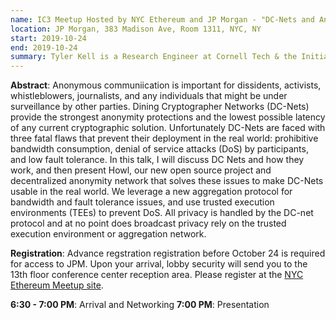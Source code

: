 ```yaml
---
name: IC3 Meetup Hosted by NYC Ethereum and JP Morgan - "DC-Nets and Anonymity Protection" - Tyler Kell, IC3
location: JP Morgan, 383 Madison Ave, Room 1311, NYC, NY
start: 2019-10-24
end: 2019-10-24
summary: Tyler Kell is a Research Engineer at Cornell Tech & the Initiative for Cryptocurrencies and Contracts (IC3) in New York City. In a prior life, before becoming a researcher, he worked as a penetration tester and security consultant.
---
```


**Abstract**: Anonymous communiication is important for dissidents, activists, whistleblowers, journalists, and any individuals that might be under surveillance by other parties. Dining Cryptographer Networks (DC-Nets) provide the strongest anonymity protections and the lowest possible latency of any current cryptographic solution. Unfortunately DC-Nets are faced with three fatal flaws that prevent their deployment in the real world: prohibitive bandwidth consumption, denial of service attacks (DoS) by participants, and low fault tolerance. In this talk, I will discuss DC Nets and how they work, and then present Howl, our new open source project and decentralized anonymity network that solves these issues to make DC-Nets usable in the real world. We leverage a new aggregation protocol for bandwidth and fault tolerance issues, and use trusted execution environments (TEEs) to prevent DoS. All privacy is handled by the DC-net protocol and at no point does broadcast privacy rely on the trusted execution environment or aggregation network.

**Registration**: Advance regstration registration before October 24 is required for access to JPM. Upon your arrival, lobby security will send you to the 13th floor conference center reception area. Please register at the <a href="https://www.meetup.com/NYC_Ethereum/events/265713982">NYC Ethereum Meetup site</a>. 

**6:30 - 7:00 PM**: Arrival and Networking
**7:00 PM**: Presentation
